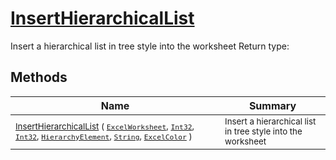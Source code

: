 # [InsertHierarchicalList](./ExcelHelper-100663993.md)

Insert a hierarchical list in tree style into the worksheet
Return type:
## Methods

| Name | Summary | 
| --- | --- | 
| <sub>[InsertHierarchicalList](./ExcelHelper-100663993.md) ( [`ExcelWorksheet`](./ExcelHelper-100663993.md), [`Int32`](https://docs.microsoft.com/en-us/dotnet/api/System.Int32), [`Int32`](https://docs.microsoft.com/en-us/dotnet/api/System.Int32), [`HierarchyElement`](./../HierarchyElement.md), [`String`](https://docs.microsoft.com/en-us/dotnet/api/System.String), [`ExcelColor`](./../Excel/ExcelColor.md) )</sub><img width=200/>| <sub>Insert a hierarchical list in tree style into the worksheet</sub>| <br>


